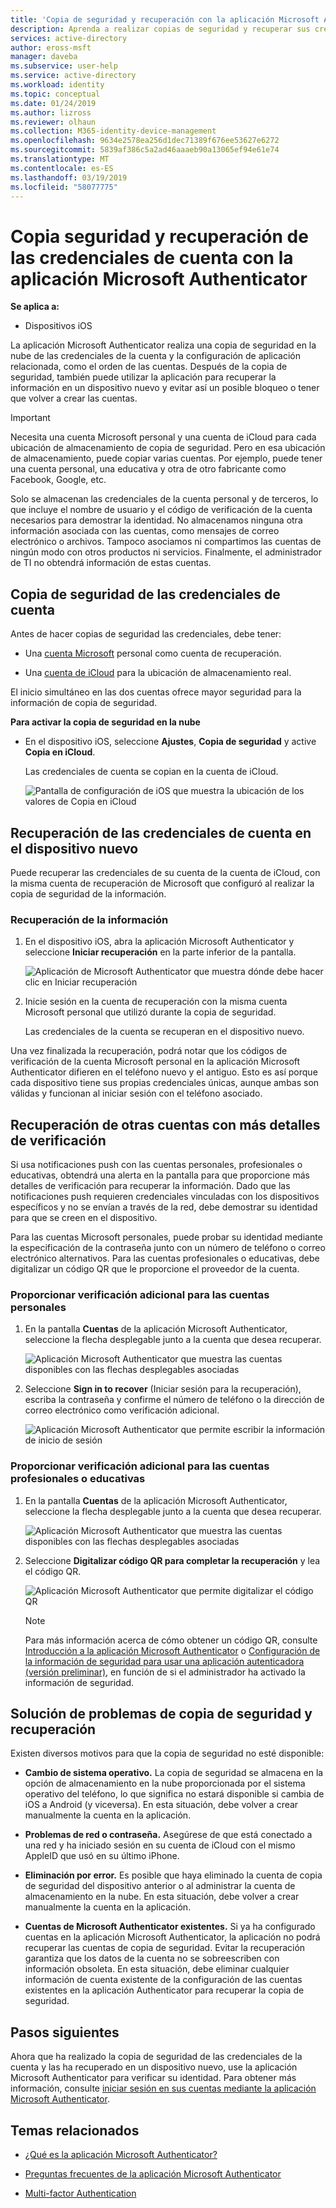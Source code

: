 ```yaml
---
title: 'Copia de seguridad y recuperación con la aplicación Microsoft Authenticator: Azure Active Directory | Microsoft Docs'
description: Aprenda a realizar copias de seguridad y recuperar sus credenciales de cuenta con la aplicación Microsoft Authenticator.
services: active-directory
author: eross-msft
manager: daveba
ms.subservice: user-help
ms.service: active-directory
ms.workload: identity
ms.topic: conceptual
ms.date: 01/24/2019
ms.author: lizross
ms.reviewer: olhaun
ms.collection: M365-identity-device-management
ms.openlocfilehash: 9634e2578ea256d1dec71389f676ee53627e6272
ms.sourcegitcommit: 5839af386c5a2ad46aaaeb90a13065ef94e61e74
ms.translationtype: MT
ms.contentlocale: es-ES
ms.lasthandoff: 03/19/2019
ms.locfileid: "58077775"
---
```

# <a name="backup-and-recover-account-credentials-with-the-microsoft-authenticator-app"></a>Copia seguridad y recuperación de las credenciales de cuenta con la aplicación Microsoft Authenticator

**Se aplica a:**

- Dispositivos iOS

La aplicación Microsoft Authenticator realiza una copia de seguridad en la nube de las credenciales de la cuenta y la configuración de aplicación relacionada, como el orden de las cuentas. Después de la copia de seguridad, también puede utilizar la aplicación para recuperar la información en un dispositivo nuevo y evitar así un posible bloqueo o tener que volver a crear las cuentas.

> [!IMPORTANT]
> Necesita una cuenta Microsoft personal y una cuenta de iCloud para cada ubicación de almacenamiento de copia de seguridad. Pero en esa ubicación de almacenamiento, puede copiar varias cuentas. Por ejemplo, puede tener una cuenta personal, una educativa y otra de otro fabricante como Facebook, Google, etc.
> 
> Solo se almacenan las credenciales de la cuenta personal y de terceros, lo que incluye el nombre de usuario y el código de verificación de la cuenta necesarios para demostrar la identidad. No almacenamos ninguna otra información asociada con las cuentas, como mensajes de correo electrónico o archivos. Tampoco asociamos ni compartimos las cuentas de ningún modo con otros productos ni servicios. Finalmente, el administrador de TI no obtendrá información de estas cuentas.

## <a name="back-up-your-account-credentials"></a>Copia de seguridad de las credenciales de cuenta
Antes de hacer copias de seguridad las credenciales, debe tener:

- Una [cuenta Microsoft](https://account.microsoft.com/account) personal como cuenta de recuperación.

- Una [cuenta de iCloud](https://www.icloud.com/) para la ubicación de almacenamiento real. 

El inicio simultáneo en las dos cuentas ofrece mayor seguridad para la información de copia de seguridad.

**Para activar la copia de seguridad en la nube**
-   En el dispositivo iOS, seleccione **Ajustes**, **Copia de seguridad** y active **Copia en iCloud**.

    Las credenciales de cuenta se copian en la cuenta de iCloud.

    ![Pantalla de configuración de iOS que muestra la ubicación de los valores de Copia en iCloud](./media/user-help-auth-app-backup-recovery/backup-and-recovery-turn-on.png)

## <a name="recover-your-account-credentials-on-your-new-device"></a>Recuperación de las credenciales de cuenta en el dispositivo nuevo
Puede recuperar las credenciales de su cuenta de la cuenta de iCloud, con la misma cuenta de recuperación de Microsoft que configuró al realizar la copia de seguridad de la información.

### <a name="to-recover-your-information"></a>Recuperación de la información
1.  En el dispositivo iOS, abra la aplicación Microsoft Authenticator y seleccione **Iniciar recuperación** en la parte inferior de la pantalla.

    ![Aplicación de Microsoft Authenticator que muestra dónde debe hacer clic en Iniciar recuperación](./media/user-help-auth-app-backup-recovery/backup-and-recovery-begin-recovery.png)

2.  Inicie sesión en la cuenta de recuperación con la misma cuenta Microsoft personal que utilizó durante la copia de seguridad.

    Las credenciales de la cuenta se recuperan en el dispositivo nuevo.

Una vez finalizada la recuperación, podrá notar que los códigos de verificación de la cuenta Microsoft personal en la aplicación Microsoft Authenticator difieren en el teléfono nuevo y el antiguo. Esto es así porque cada dispositivo tiene sus propias credenciales únicas, aunque ambas son válidas y funcionan al iniciar sesión con el teléfono asociado.

## <a name="recover-additional-accounts-requiring-more-verification"></a>Recuperación de otras cuentas con más detalles de verificación
Si usa notificaciones push con las cuentas personales, profesionales o educativas, obtendrá una alerta en la pantalla para que proporcione más detalles de verificación para recuperar la información. Dado que las notificaciones push requieren credenciales vinculadas con los dispositivos específicos y no se envían a través de la red, debe demostrar su identidad para que se creen en el dispositivo.

Para las cuentas Microsoft personales, puede probar su identidad mediante la especificación de la contraseña junto con un número de teléfono o correo electrónico alternativos. Para las cuentas profesionales o educativas, debe digitalizar un código QR que le proporcione el proveedor de la cuenta.

### <a name="to-provide-additional-verification-for-personal-accounts"></a>Proporcionar verificación adicional para las cuentas personales
1.  En la pantalla **Cuentas** de la aplicación Microsoft Authenticator, seleccione la flecha desplegable junto a la cuenta que desea recuperar.

    ![Aplicación Microsoft Authenticator que muestra las cuentas disponibles con las flechas desplegables asociadas](./media/user-help-auth-app-backup-recovery/backup-and-recovery-arrow.png)

2.  Seleccione **Sign in to recover** (Iniciar sesión para la recuperación), escriba la contraseña y confirme el número de teléfono o la dirección de correo electrónico como verificación adicional.

    ![Aplicación Microsoft Authenticator que permite escribir la información de inicio de sesión](./media/user-help-auth-app-backup-recovery/backup-and-recovery-sign-in.png)

### <a name="to-provide-additional-verification-for-work-or-school-accounts"></a>Proporcionar verificación adicional para las cuentas profesionales o educativas
1.  En la pantalla **Cuentas** de la aplicación Microsoft Authenticator, seleccione la flecha desplegable junto a la cuenta que desea recuperar.

    ![Aplicación Microsoft Authenticator que muestra las cuentas disponibles con las flechas desplegables asociadas](./media/user-help-auth-app-backup-recovery/backup-and-recovery-additional-accts.png)

2.  Seleccione **Digitalizar código QR para completar la recuperación** y lea el código QR.

    ![Aplicación Microsoft Authenticator que permite digitalizar el código QR](./media/user-help-auth-app-backup-recovery/backup-and-recovery-scan-qr-code.png)

    >[!NOTE]
    >Para más información acerca de cómo obtener un código QR, consulte [Introducción a la aplicación Microsoft Authenticator](https://docs.microsoft.com/azure/active-directory/user-help/user-help-auth-app-download-install) o [Configuración de la información de seguridad para usar una aplicación autenticadora (versión preliminar)](https://docs.microsoft.com/azure/active-directory/user-help/security-info-setup-auth-app), en función de si el administrador ha activado la información de seguridad.

## <a name="troubleshooting-backup-and-recovery-problems"></a>Solución de problemas de copia de seguridad y recuperación
Existen diversos motivos para que la copia de seguridad no esté disponible:

-   **Cambio de sistema operativo.** La copia de seguridad se almacena en la opción de almacenamiento en la nube proporcionada por el sistema operativo del teléfono, lo que significa no estará disponible si cambia de iOS a Android (y viceversa). En esta situación, debe volver a crear manualmente la cuenta en la aplicación.

-   **Problemas de red o contraseña.** Asegúrese de que está conectado a una red y ha iniciado sesión en su cuenta de iCloud con el mismo AppleID que usó en su último iPhone.

-   **Eliminación por error.** Es posible que haya eliminado la cuenta de copia de seguridad del dispositivo anterior o al administrar la cuenta de almacenamiento en la nube. En esta situación, debe volver a crear manualmente la cuenta en la aplicación.

-   **Cuentas de Microsoft Authenticator existentes.** Si ya ha configurado cuentas en la aplicación Microsoft Authenticator, la aplicación no podrá recuperar las cuentas de copia de seguridad. Evitar la recuperación garantiza que los datos de la cuenta no se sobreescriben con información obsoleta. En esta situación, debe eliminar cualquier información de cuenta existente de la configuración de las cuentas existentes en la aplicación Authenticator para recuperar la copia de seguridad.

## <a name="next-steps"></a>Pasos siguientes
Ahora que ha realizado la copia de seguridad de las credenciales de la cuenta y las ha recuperado en un dispositivo nuevo, use la aplicación Microsoft Authenticator para verificar su identidad. Para obtener más información, consulte [iniciar sesión en sus cuentas mediante la aplicación Microsoft Authenticator](user-help-sign-in.md).

## <a name="related-topics"></a>Temas relacionados

- [¿Qué es la aplicación Microsoft Authenticator?](user-help-auth-app-overview.md)

- [Preguntas frecuentes de la aplicación Microsoft Authenticator](user-help-auth-app-faq.md)

- [Multi-factor Authentication](https://docs.microsoft.com/azure/multi-factor-authentication/)
